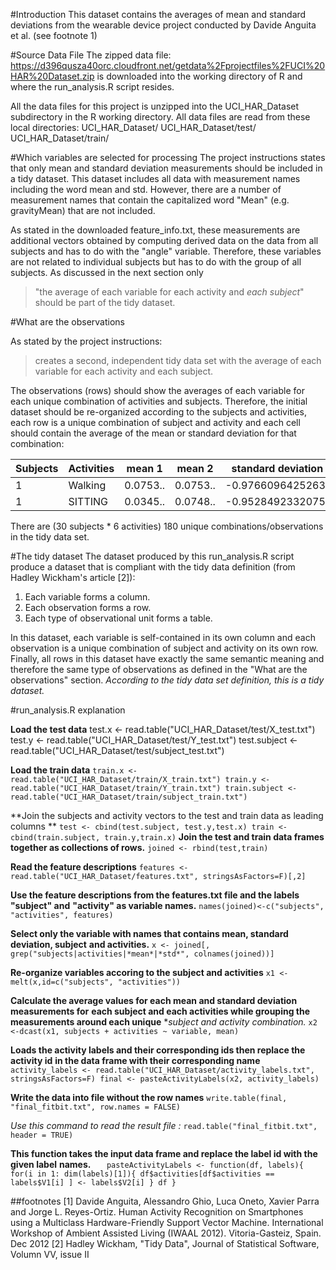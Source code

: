 #Introduction
This dataset contains the averages of mean and standard deviations from the wearable 
device project conducted by Davide Anguita et al. (see footnote 1) 

#Source Data File
The zipped data file:
https://d396qusza40orc.cloudfront.net/getdata%2Fprojectfiles%2FUCI%20HAR%20Dataset.zip 
is downloaded into the working directory of R and where the run_analysis.R script resides. 

All the data files for this project is unzipped into the UCI_HAR_Dataset subdirectory in 
the R working directory. All data files are read from these local directories: 
UCI_HAR_Dataset/
UCI_HAR_Dataset/test/
UCI_HAR_Dataset/train/

#Which variables are selected for processing
The project instructions states that only mean and standard deviation measurements should
be included in a tidy dataset. 
This dataset includes all data with measurement names including the word mean and std. 
However, there are a number of measurement names that contain the capitalized word "Mean" 
(e.g. gravityMean) that are not included. 

As stated in the downloaded feature_info.txt, these measurements are 
additional vectors obtained by computing derived data on the data from all subjects and 
has to do with the "angle" variable. Therefore, these variables are not related to 
individual subjects but has to do with the group of all subjects. As discussed in the 
next section only 
> "the average of each variable for each activity and *each subject*"
should be part of the tidy dataset.


#What are the observations 

As stated by the project instructions:
> creates a second, independent tidy data set with the average of each variable for each activity and each subject.

The observations (rows) should show the averages of each variable for each unique 
combination of activities and subjects. 
Therefore, the initial dataset should be re-organized according to the 
subjects and activities, each row is a unique combination of subject and activity
and each cell should contain the average of the mean or standard deviation for that 
combination:

Subjects | Activities | mean 1 | mean 2 | standard deviation 1 | ...
---------|------------|--------|--------|----------------------|-----
1        | Walking    |0.0753..|0.0753..|-0.976609642526316    | ...
1        | SITTING    |0.0345..|0.0748..|-0.952849233207547    | ... 

There are (30 subjects * 6 activities) 180 unique combinations/observations in the tidy 
data set.

#The tidy dataset
The dataset produced by this run_analysis.R script produce a dataset that is compliant
with the tidy data definition (from Hadley Wickham's article [2]):
1. Each variable forms a column.
2. Each observation forms a row.
3. Each type of observational unit forms a table.

In this dataset, each variable is self-contained in its own column and each observation is
a unique combination of subject and activity on its own row. Finally, all rows in this 
dataset have exactly the same semantic meaning and therefore the same type of observations
as defined in the "What are the observations" section. 
*According to the tidy data set definition, this is a tidy dataset.*


#run_analysis.R explanation

**Load the test data**
	test.x <- read.table("UCI_HAR_Dataset/test/X_test.txt")
	test.y <- read.table("UCI_HAR_Dataset/test/Y_test.txt")
	test.subject <- read.table("UCI_HAR_Dataset/test/subject_test.txt")

**Load the train data**
	`train.x <- read.table("UCI_HAR_Dataset/train/X_train.txt")
	train.y <- read.table("UCI_HAR_Dataset/train/Y_train.txt")
	train.subject <- read.table("UCI_HAR_Dataset/train/subject_train.txt")`

**Join the subjects and activity vectors to the test and train data as leading columns **
	`test <- cbind(test.subject, test.y,test.x)
	train <- cbind(train.subject, train.y,train.x)`
**Join the test and train data frames together as collections of rows.**
	`joined <- rbind(test,train)`

**Read the feature descriptions**
	`features <- read.table("UCI_HAR_Dataset/features.txt", stringsAsFactors=F)[,2]`

**Use the feature descriptions from the features.txt file and the labels "subject" and**
**"activity" as variable names.**
	`names(joined)<-c("subjects", "activities", features)`

**Select only the variable with names that contains mean, standard deviation, subject**
**and activities.**
	`x <- joined[, grep("subjects|activities|*mean*|*std*", colnames(joined))]`

**Re-organize variables accoring to the subject and activities**
	`x1 <-melt(x,id=c("subjects", "activities"))`

**Calculate the average values for each mean and standard deviation measurements for**
**each subject and each activities while grouping the measurements around each unique**
**subject and activity combination.*
	`x2 <-dcast(x1, subjects + activities ~ variable, mean)`

**Loads the activity labels and their corresponding ids then replace the activity id**
**in the data frame with their corresponding name**
	`activity_labels <- read.table("UCI_HAR_Dataset/activity_labels.txt", stringsAsFactors=F)
	final <- pasteActivityLabels(x2, activity_labels)`
	
**Write the data into file without the row names**
	`write.table(final, "final_fitbit.txt", row.names = FALSE)`

*Use this command to read the result file :* 
`read.table("final_fitbit.txt", header = TRUE)`

**This function takes the input data frame and replace the label id with the given label**
**names.**
`	pasteActivityLabels <- function(df, labels){
	  for(i in 1: dim(labels)[1]){
		  df$activities[df$activities == labels$V1[i] ] <- labels$V2[i]
	  }
	  df
	}`


##footnotes
[1] Davide Anguita, Alessandro Ghio, Luca Oneto, Xavier Parra and Jorge L. Reyes-Ortiz. 
Human Activity Recognition on Smartphones using a Multiclass Hardware-Friendly 
Support Vector Machine. International Workshop of Ambient Assisted Living (IWAAL 2012). 
Vitoria-Gasteiz, Spain. Dec 2012
[2] Hadley Wickham, "Tidy Data", Journal of Statistical Software, Volumn VV, issue II